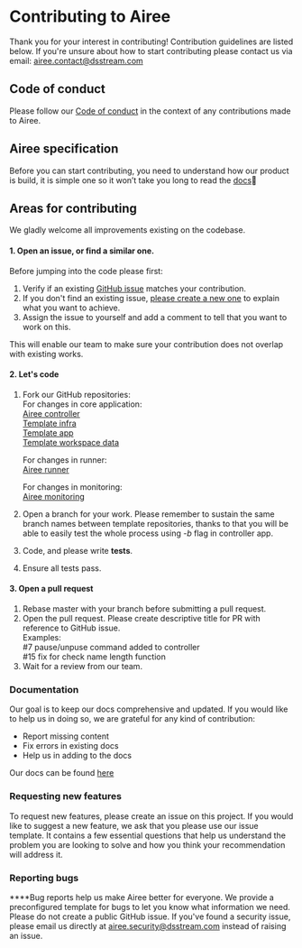 # Contributing to Airee
Thank you for your interest in contributing! Contribution guidelines are listed below. If you're unsure about how to start contributing please contact us via email: [airee.contact@dsstream.com](mailto:airee.contact@dsstream.com) 

## Code of conduct
Please follow our [Code of conduct](CODE_OF_CONDUCT.md) in the context of any contributions made to Airee.

## Airee specification
Before you can start contributing, you need to understand how our product is build, it is simple one so it won’t take you long 
to read the [docs](https://github.com/ds-stream/Airee-docs)🙂

## Areas for contributing
We gladly welcome all improvements existing on the codebase. 

#### 1. Open an issue, or find a similar one.
Before jumping into the code please first:
1. Verify if an existing [GitHub issue](https://github.com/ds-stream/Airee-docs/issues) matches your contribution.
2. If you don't find an existing issue, [please create a new one](https://github.com/ds-stream/Airee-docs/issues/new/choose) to explain what you want to achieve.
3. Assign the issue to yourself and add a comment to tell that you want to work on this.

This will enable our team to make sure your contribution does not overlap with existing works.

#### 2. Let's code
1. Fork our GitHub repositories:  
   For changes in core application:  
   [Airee controller](https://github.com/ds-stream/airee-controller)  
   [Template infra](https://github.com/ds-stream/template_infra_dev)  
   [Template app](https://github.com/ds-stream/template_app_dev)  
   [Template workspace data](https://github.com/ds-stream/template_workspace_data_dev)
   
   For changes in runner:<br>
   [Airee runner](https://github.com/ds-stream/runner-container)
   
   For changes in monitoring:<br>
   [Airee monitoring]()
   
3. Open a branch for your work. Please remember to sustain the same branch names between template repositories, thanks to that you will be able to easily test the whole process using _-b_ flag in controller app.
4. Code, and please write **tests**.
5. Ensure all tests pass.

#### 3. Open a pull request
1. Rebase master with your branch before submitting a pull request.
2. Open the pull request.
   Please create descriptive title for PR with reference to GitHub issue.  
   Examples:  
    #7 pause/unpuse command added to controller  
    #15 fix for check name length function  
3. Wait for a review from our team.

### **Documentation**
Our goal is to keep our docs comprehensive and updated. If you would like to help us in doing so, we are grateful for any kind of contribution:

* Report missing content
* Fix errors in existing docs
* Help us in adding to the docs

Our docs can be found [here](https://github.com/ds-stream/Airee-docs)

### **Requesting new features**
To request new features, please create an issue on this project.
If you would like to suggest a new feature, we ask that you please use our issue template. 
It contains a few essential questions that help us understand the problem you are looking to solve and how you think your recommendation will address it.

### **Reporting bugs**
**‌**Bug reports help us make Airee better for everyone. We provide a preconfigured template for bugs to let you know what information we need.
Please do not create a public GitHub issue. If you've found a security issue, please email us directly at [airee.security@dsstream.com](mailto:airee.security@dsstream.com) instead of raising an issue.
